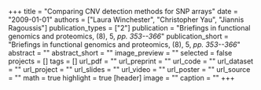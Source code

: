 +++
title = "Comparing CNV detection methods for SNP arrays"
date = "2009-01-01"
authors = ["Laura Winchester", "Christopher Yau", "Jiannis Ragoussis"]
publication_types = ["2"]
publication = "Briefings in functional genomics and proteomics, (8), 5, _pp. 353--366_"
publication_short = "Briefings in functional genomics and proteomics, (8), 5, _pp. 353--366_"
abstract = ""
abstract_short = ""
image_preview = ""
selected = false
projects = []
tags = []
url_pdf = ""
url_preprint = ""
url_code = ""
url_dataset = ""
url_project = ""
url_slides = ""
url_video = ""
url_poster = ""
url_source = ""
math = true
highlight = true
[header]
image = ""
caption = ""
+++
